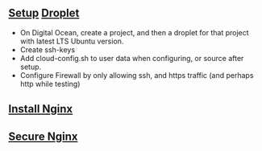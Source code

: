 ## [Setup](https://www.digitalocean.com/docs/droplets/tutorials/recommended-setup/) [Droplet](https://www.digitalocean.com/community/tutorials/initial-server-setup-with-ubuntu-20-04)

* On Digital Ocean, create a project, and then a droplet for that project with latest LTS Ubuntu version.
* Create ssh-keys
* Add cloud-config.sh to user data when configuring, or source after setup.
* Configure Firewall by only allowing ssh, and https traffic (and perhaps http while testing)

## [Install Nginx](https://www.digitalocean.com/community/tutorials/how-to-install-nginx-on-ubuntu-20-04)

## [Secure Nginx](https://www.digitalocean.com/community/tutorials/how-to-secure-nginx-with-let-s-encrypt-on-ubuntu-20-04)
